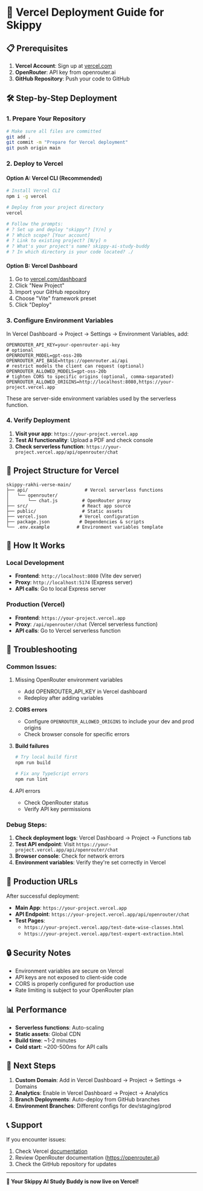 # 🚀 Vercel Deployment Guide for Skippy

## 📋 Prerequisites

1. **Vercel Account**: Sign up at [vercel.com](https://vercel.com)
2. **OpenRouter**: API key from openrouter.ai
3. **GitHub Repository**: Push your code to GitHub

## 🛠️ Step-by-Step Deployment

### 1. **Prepare Your Repository**

```bash
# Make sure all files are committed
git add .
git commit -m "Prepare for Vercel deployment"
git push origin main
```

### 2. **Deploy to Vercel**

#### Option A: Vercel CLI (Recommended)

```bash
# Install Vercel CLI
npm i -g vercel

# Deploy from your project directory
vercel

# Follow the prompts:
# ? Set up and deploy "skippy"? [Y/n] y
# ? Which scope? [Your account]
# ? Link to existing project? [N/y] n
# ? What's your project's name? skippy-ai-study-buddy
# ? In which directory is your code located? ./
```

#### Option B: Vercel Dashboard

1. Go to [vercel.com/dashboard](https://vercel.com/dashboard)
2. Click "New Project"
3. Import your GitHub repository
4. Choose "Vite" framework preset
5. Click "Deploy"

### 3. **Configure Environment Variables**

In Vercel Dashboard → Project → Settings → Environment Variables, add:

```
OPENROUTER_API_KEY=your-openrouter-api-key
# optional
OPENROUTER_MODEL=gpt-oss-20b
OPENROUTER_API_BASE=https://openrouter.ai/api
# restrict models the client can request (optional)
OPENROUTER_ALLOWED_MODELS=gpt-oss-20b
# tighten CORS to specific origins (optional, comma-separated)
OPENROUTER_ALLOWED_ORIGINS=http://localhost:8080,https://your-project.vercel.app
```

These are server-side environment variables used by the serverless function.

### 4. **Verify Deployment**

1. **Visit your app**: `https://your-project.vercel.app`
2. **Test AI functionality**: Upload a PDF and check console
3. **Check serverless function**: `https://your-project.vercel.app/api/openrouter/chat`

## 📁 Project Structure for Vercel

```
skippy-rakhi-verse-main/
├── api/                     # Vercel serverless functions
│   └── openrouter/
│       └── chat.js         # OpenRouter proxy
├── src/                    # React app source
├── public/                 # Static assets
├── vercel.json            # Vercel configuration
├── package.json           # Dependencies & scripts
└── .env.example          # Environment variables template
```

## 🔧 How It Works

### Local Development

- **Frontend**: `http://localhost:8080` (Vite dev server)
- **Proxy**: `http://localhost:5174` (Express server)
- **API calls**: Go to local Express server

### Production (Vercel)

- **Frontend**: `https://your-project.vercel.app`
- **Proxy**: `/api/openrouter/chat` (Vercel serverless function)
- **API calls**: Go to Vercel serverless function

## 🚨 Troubleshooting

### Common Issues:

1. Missing OpenRouter environment variables

   - Add OPENROUTER_API_KEY in Vercel dashboard
   - Redeploy after adding variables

2. **CORS errors**

   - Configure `OPENROUTER_ALLOWED_ORIGINS` to include your dev and prod origins
   - Check browser console for specific errors

3. **Build failures**

   ```bash
   # Try local build first
   npm run build

   # Fix any TypeScript errors
   npm run lint
   ```

4. API errors
   - Check OpenRouter status
   - Verify API key permissions

### Debug Steps:

1. **Check deployment logs**: Vercel Dashboard → Project → Functions tab
2. **Test API endpoint**: Visit `https://your-project.vercel.app/api/openrouter/chat`
3. **Browser console**: Check for network errors
4. **Environment variables**: Verify they're set correctly in Vercel

## 🎯 Production URLs

After successful deployment:

- **Main App**: `https://your-project.vercel.app`
- **API Endpoint**: `https://your-project.vercel.app/api/openrouter/chat`
- **Test Pages**:
  - `https://your-project.vercel.app/test-date-wise-classes.html`
  - `https://your-project.vercel.app/test-expert-extraction.html`

## 🔒 Security Notes

- Environment variables are secure on Vercel
- API keys are not exposed to client-side code
- CORS is properly configured for production use
- Rate limiting is subject to your OpenRouter plan

## 📊 Performance

- **Serverless functions**: Auto-scaling
- **Static assets**: Global CDN
- **Build time**: ~1-2 minutes
- **Cold start**: ~200-500ms for API calls

## 🚀 Next Steps

1. **Custom Domain**: Add in Vercel Dashboard → Project → Settings → Domains
2. **Analytics**: Enable in Vercel Dashboard → Project → Analytics
3. **Branch Deployments**: Auto-deploy from GitHub branches
4. **Environment Branches**: Different configs for dev/staging/prod

## 📞 Support

If you encounter issues:

1. Check Vercel [documentation](https://vercel.com/docs)
2. Review OpenRouter documentation (https://openrouter.ai)
3. Check the GitHub repository for updates

---

**🎉 Your Skippy AI Study Buddy is now live on Vercel!**
